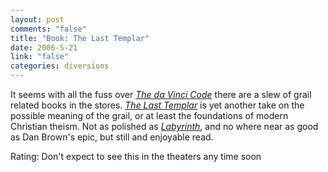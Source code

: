 ```yaml
--- 
layout: post
comments: "false"
title: "Book: The Last Templar"
date: 2006-5-21
link: "false"
categories: diversions
---
```

It seems with all the fuss over <i><a href="http://www.amazon.com/gp/product/0385504209/qid=1148229219/sr=2-1/ref=pd_bbs_b_2_1/103-3758824-1025434?s=books&v=glance&n=283155" title="The da Vinci Code">The da Vinci Code</a></i> there are a slew of grail related books in the stores. <i><a href="http://www.amazon.com/gp/product/0525949410/sr=8-1/qid=1148229124/ref=pd_bbs_1/103-3758824-1025434?%5Fencoding=UTF8" title="The Last Templar">The Last Templar</a></i> is yet another take on the possible meaning of the grail, or at least the foundations of modern Christian theism. Not as polished as <i><a href="http://www.zanshin.net/blogs/000889.html" title="Labyrinth">Labyrinth</a></i>, and no where near as good as Dan Brown's epic, but still and enjoyable read.

Rating: Don't expect to see this in the theaters any time soon
